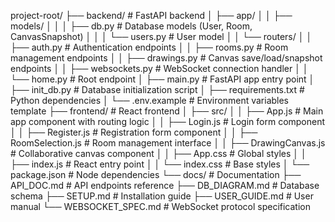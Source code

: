 project-root/
├── backend/ # FastAPI backend
│ ├── app/
│ │ ├── models/
│ │ │ ├── db.py # Database models (User, Room, CanvasSnapshot)
│ │ │ └── users.py # User model
│ │ └── routers/
│ │ ├── auth.py # Authentication endpoints
│ │ ├── rooms.py # Room management endpoints
│ │ ├── drawings.py # Canvas save/load/snapshot endpoints
│ │ ├── websockets.py # WebSocket connection handler
│ │ └── home.py # Root endpoint
│ ├── main.py # FastAPI app entry point
│ ├── init_db.py # Database initialization script
│ ├── requirements.txt # Python dependencies
│ └── .env.example # Environment variables template
├── frontend/ # React frontend
│ ├── src/
│ │ ├── App.js # Main app component with routing logic
│ │ ├── Login.js # Login form component
│ │ ├── Register.js # Registration form component
│ │ ├── RoomSelection.js # Room management interface
│ │ ├── DrawingCanvas.js # Collaborative canvas component
│ │ ├── App.css # Global styles
│ │ ├── index.js # React entry point
│ │ └── index.css # Base styles
│ └── package.json # Node dependencies
└── docs/ # Documentation
├── API_DOC.md # API endpoints reference
├── DB_DIAGRAM.md # Database schema
├── SETUP.md # Installation guide
├── USER_GUIDE.md # User manual
└── WEBSOCKET_SPEC.md # WebSocket protocol specification